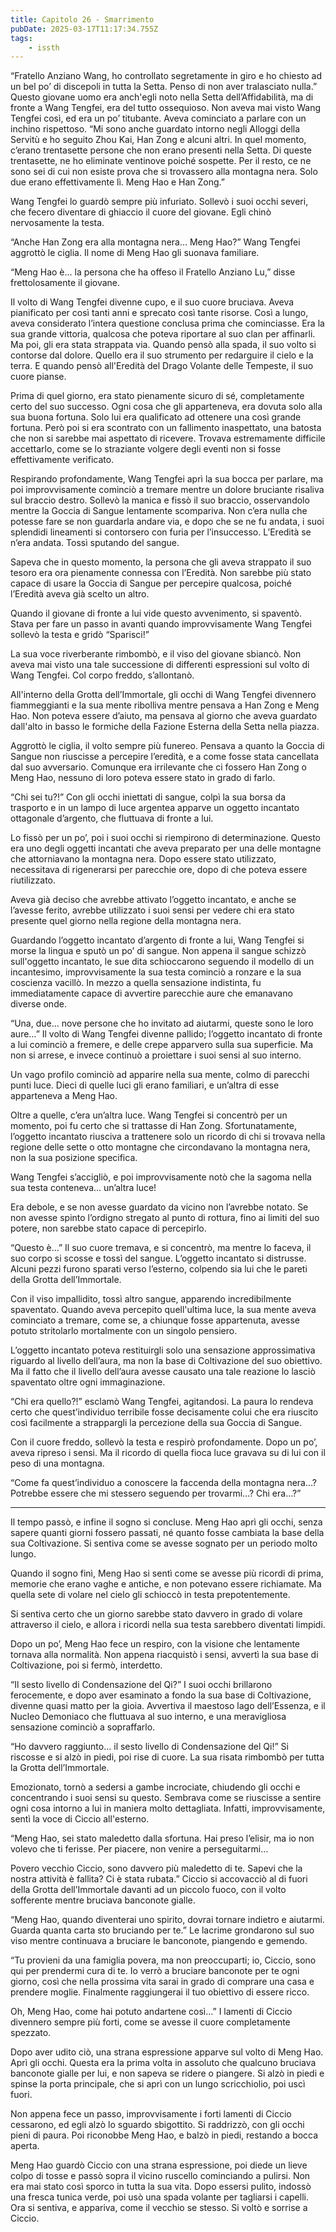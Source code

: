 ```yaml
---
title: Capitolo 26 - Smarrimento
pubDate: 2025-03-17T11:17:34.755Z
tags:
    - issth
---
```



“Fratello Anziano Wang, ho controllato segretamente in giro e ho chiesto ad un bel po’ di discepoli in tutta la Setta. Penso di non aver tralasciato nulla.” Questo giovane uomo era anch'egli noto nella Setta dell’Affidabilità, ma di fronte a Wang Tengfei, era del tutto ossequioso. Non aveva mai visto Wang Tengfei così, ed era un po’ titubante. Aveva cominciato a parlare con un inchino rispettoso. “Mi sono anche guardato intorno negli Alloggi della Servitù e ho seguito Zhou Kai, Han Zong e alcuni altri. In quel momento, c’erano trentasette persone che non erano presenti nella Setta. Di queste trentasette, ne ho eliminate ventinove poiché sospette. Per il resto, ce ne sono sei di cui non esiste prova che si trovassero alla montagna nera. Solo due erano effettivamente lì. Meng Hao e Han Zong.”


Wang Tengfei lo guardò sempre più infuriato. Sollevò i suoi occhi severi, che fecero diventare di ghiaccio il cuore del giovane. Egli chinò nervosamente la testa.


“Anche Han Zong era alla montagna nera… Meng Hao?” Wang Tengfei aggrottò le ciglia. Il nome di Meng Hao gli suonava familiare.


“Meng Hao è… la persona che ha offeso il Fratello Anziano Lu,” disse frettolosamente il giovane.


Il volto di Wang Tengfei divenne cupo, e il suo cuore bruciava. Aveva pianificato per così tanti anni e sprecato così tante risorse. Così a lungo, aveva considerato l’intera questione conclusa prima che cominciasse. Era la sua grande vittoria, qualcosa che poteva riportare al suo clan per affinarli. Ma poi, gli era stata strappata via. Quando pensò alla spada, il suo volto si contorse dal dolore. Quello era il suo strumento per redarguire il cielo e la terra. E quando pensò all'Eredità del Drago Volante delle Tempeste, il suo cuore pianse.


Prima di quel giorno, era stato pienamente sicuro di sé, completamente certo del suo successo. Ogni cosa che gli apparteneva, era dovuta solo alla sua buona fortuna. Solo lui era qualificato ad ottenere una così grande fortuna. Però poi si era scontrato con un fallimento inaspettato, una batosta che non si sarebbe mai aspettato di ricevere. Trovava estremamente difficile accettarlo, come se lo straziante volgere degli eventi non si fosse effettivamente verificato.


Respirando profondamente, Wang Tengfei aprì la sua bocca per parlare, ma poi improvvisamente cominciò a tremare mentre un dolore bruciante risaliva sul braccio destro. Sollevò la manica e fissò il suo braccio, osservandolo mentre la Goccia di Sangue lentamente scompariva. Non c’era nulla che potesse fare se non guardarla andare via, e dopo che se ne fu andata, i suoi splendidi lineamenti si contorsero con furia per l’insuccesso. L’Eredità se n’era andata. Tossì sputando del sangue.


Sapeva che in questo momento, la persona che gli aveva strappato il suo tesoro era ora pienamente connessa con l’Eredità. Non sarebbe più stato capace di usare la Goccia di Sangue per percepire qualcosa, poiché l’Eredità aveva già scelto un altro.


Quando il giovane di fronte a lui vide questo avvenimento, si spaventò. Stava per fare un passo in avanti quando improvvisamente Wang Tengfei sollevò la testa e gridò “Sparisci!”


La sua voce riverberante rimbombò, e il viso del giovane sbiancò. Non aveva mai visto una tale successione di differenti espressioni sul volto di Wang Tengfei. Col corpo freddo, s’allontanò.


All'interno della Grotta dell’Immortale, gli occhi di Wang Tengfei divennero fiammeggianti e la sua mente ribolliva mentre pensava a Han Zong e Meng Hao. Non poteva essere d’aiuto, ma pensava al giorno che aveva guardato dall'alto in basso le formiche della Fazione Esterna della Setta nella piazza.


Aggrottò le ciglia, il volto sempre più funereo. Pensava a quanto la Goccia di Sangue non riuscisse a percepire l’eredità, e a come fosse stata cancellata dal suo avversario. Comunque era irrilevante che ci fossero Han Zong o Meng Hao, nessuno di loro poteva essere stato in grado di farlo.


“Chi sei tu?!” Con gli occhi iniettati di sangue, colpì la sua borsa da trasporto e in un lampo di luce argentea apparve un oggetto incantato ottagonale d’argento, che fluttuava di fronte a lui.


Lo fissò per un po’, poi i suoi occhi si riempirono di determinazione. Questo era uno degli oggetti incantati che aveva preparato per una delle montagne che attorniavano la montagna nera. Dopo essere stato utilizzato, necessitava di rigenerarsi per parecchie ore, dopo di che poteva essere riutilizzato.


Aveva già deciso che avrebbe attivato l’oggetto incantato, e anche se l’avesse ferito, avrebbe utilizzato i suoi sensi per vedere chi era stato presente quel giorno nella regione della montagna nera.


Guardando l’oggetto incantato d’argento di fronte a lui, Wang Tengfei si morse la lingua e sputò un po’ di sangue. Non appena il sangue schizzò sull'oggetto incantato, le sue dita schioccarono seguendo il modello di un incantesimo, improvvisamente la sua testa cominciò a ronzare e la sua coscienza vacillò. In mezzo a quella sensazione indistinta, fu immediatamente capace di avvertire parecchie aure che emanavano diverse onde.


“Una, due… nove persone che ho invitato ad aiutarmi, queste sono le loro aure…” Il volto di Wang Tengfei divenne pallido; l’oggetto incantato di fronte a lui cominciò a fremere, e delle crepe apparvero sulla sua superficie. Ma non si arrese, e invece continuò a proiettare i suoi sensi al suo interno.


Un vago profilo cominciò ad apparire nella sua mente, colmo di parecchi punti luce. Dieci di quelle luci gli erano familiari, e un’altra di esse apparteneva a Meng Hao.


Oltre a quelle, c’era un’altra luce. Wang Tengfei si concentrò per un momento, poi fu certo che si trattasse di Han Zong. Sfortunatamente, l’oggetto incantato riusciva a trattenere solo un ricordo di chi si trovava nella regione delle sette o otto montagne che circondavano la montagna nera, non la sua posizione specifica.


Wang Tengfei s’accigliò, e poi improvvisamente notò che la sagoma nella sua testa conteneva… un’altra luce!


Era debole, e se non avesse guardato da vicino non l’avrebbe notato. Se non avesse spinto l’ordigno stregato al punto di rottura, fino ai limiti del suo potere, non sarebbe stato capace di percepirlo.


“Questo è…” Il suo cuore tremava, e si concentrò, ma mentre lo faceva, il suo corpo si scosse e tossì del sangue. L’oggetto incantato si distrusse. Alcuni pezzi furono sparati verso l’esterno, colpendo sia lui che le pareti della Grotta dell’Immortale.


Con il viso impallidito, tossì altro sangue, apparendo incredibilmente spaventato. Quando aveva percepito quell'ultima luce, la sua mente aveva cominciato a tremare, come se, a chiunque fosse appartenuta, avesse potuto stritolarlo mortalmente con un singolo pensiero.


L’oggetto incantato poteva restituirgli solo una sensazione approssimativa riguardo al livello dell’aura, ma non la base di Coltivazione del suo obiettivo. Ma il fatto che il livello dell’aura avesse causato una tale reazione lo lasciò spaventato oltre ogni immaginazione.


“Chi era quello?!” esclamò Wang Tengfei, agitandosi. La paura lo rendeva certo che quest’individuo terribile fosse decisamente colui che era riuscito così facilmente a strappargli la percezione della sua Goccia di Sangue.


Con il cuore freddo, sollevò la testa e respirò profondamente. Dopo un po’, aveva ripreso i sensi. Ma il ricordo di quella fioca luce gravava su di lui con il peso di una montagna.


“Come fa quest’individuo a conoscere la faccenda della montagna nera…? Potrebbe essere che mi stessero seguendo per trovarmi…? Chi era…?”


***


Il tempo passò, e infine il sogno si concluse. Meng Hao aprì gli occhi, senza sapere quanti giorni fossero passati, né quanto fosse cambiata la base della sua Coltivazione. Si sentiva come se avesse sognato per un periodo molto lungo.


Quando il sogno finì, Meng Hao si sentì come se avesse più ricordi di prima, memorie che erano vaghe e antiche, e non potevano essere richiamate. Ma quella sete di volare nel cielo gli schioccò in testa prepotentemente.


Si sentiva certo che un giorno sarebbe stato davvero in grado di volare attraverso il cielo, e allora i ricordi nella sua testa sarebbero diventati limpidi.


Dopo un po’, Meng Hao fece un respiro, con la visione che lentamente tornava alla normalità. Non appena riacquistò i sensi, avvertì la sua base di Coltivazione, poi si fermò, interdetto.


“Il sesto livello di Condensazione del Qi?” I suoi occhi brillarono ferocemente, e dopo aver esaminato a fondo la sua base di Coltivazione, divenne quasi matto per la gioia. Avvertiva il maestoso lago dell’Essenza, e il Nucleo Demoniaco che fluttuava al suo interno, e una meravigliosa sensazione cominciò a sopraffarlo.


“Ho davvero raggiunto… il sesto livello di Condensazione del Qi!” Si riscosse e si alzò in piedi, poi rise di cuore. La sua risata rimbombò per tutta la Grotta dell’Immortale.


Emozionato, tornò a sedersi a gambe incrociate, chiudendo gli occhi e concentrando i suoi sensi su questo. Sembrava come se riuscisse a sentire ogni cosa intorno a lui in maniera molto dettagliata. Infatti, improvvisamente, sentì la voce di Ciccio all'esterno.


“Meng Hao, sei stato maledetto dalla sfortuna. Hai preso l’elisir, ma io non volevo che ti ferisse. Per piacere, non venire a perseguitarmi…


Povero vecchio Ciccio, sono davvero più maledetto di te. Sapevi che la nostra attività è fallita? Ci è stata rubata.” Ciccio si accovacciò al di fuori della Grotta dell’Immortale davanti ad un piccolo fuoco, con il volto sofferente mentre bruciava banconote gialle.


“Meng Hao, quando diventerai uno spirito, dovrai tornare indietro e aiutarmi. Guarda quanta carta sto bruciando per te.” Le lacrime grondarono sul suo viso mentre continuava a bruciare le banconote, piangendo e gemendo.


“Tu provieni da una famiglia povera, ma non preoccuparti; io, Ciccio, sono qui per prendermi cura di te. Io verrò a bruciare banconote per te ogni giorno, così che nella prossima vita sarai in grado di comprare una casa e prendere moglie. Finalmente raggiungerai il tuo obiettivo di essere ricco.


Oh, Meng Hao, come hai potuto andartene così…” I lamenti di Ciccio divennero sempre più forti, come se avesse il cuore completamente spezzato.


Dopo aver udito ciò, una strana espressione apparve sul volto di Meng Hao. Aprì gli occhi. Questa era la prima volta in assoluto che qualcuno bruciava banconote gialle per lui, e non sapeva se ridere o piangere. Si alzò in piedi e spinse la porta principale, che si aprì con un lungo scricchiolio, poi uscì fuori.


Non appena fece un passo, improvvisamente i forti lamenti di Ciccio cessarono, ed egli alzò lo sguardo sbigottito. Si raddrizzò, con gli occhi pieni di paura. Poi riconobbe Meng Hao, e balzò in piedi, restando a bocca aperta.


Meng Hao guardò Ciccio con una strana espressione, poi diede un lieve colpo di tosse e passò sopra il vicino ruscello cominciando a pulirsi. Non era mai stato così sporco in tutta la sua vita. Dopo essersi pulito, indossò una fresca tunica verde, poi usò una spada volante per tagliarsi i capelli. Ora si sentiva, e appariva, come il vecchio se stesso. Si voltò e sorrise a Ciccio.
                                


                                



